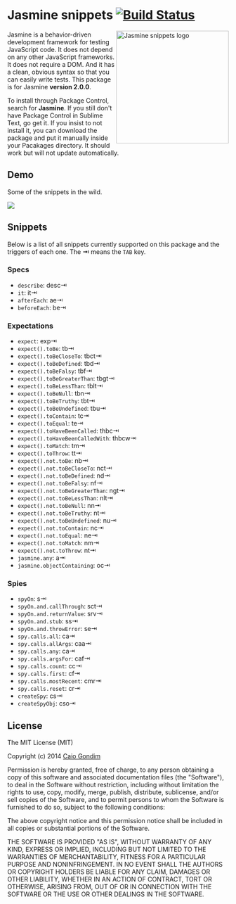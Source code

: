 # Jasmine snippets [![Build Status](https://api.travis-ci.org/caiogondim/jasmine-sublime-snippets.png?branch=master)](https://travis-ci.org/caiogondim/jasmine-sublime-snippets)

<img src="https://raw.github.com/caiogondim/jasmine-sublime-snippets/master/img/logo.png" alt="Jasmine snippets logo" align="right" width="256">

Jasmine is a behavior-driven development framework for testing JavaScript code.
It does not depend on any other JavaScript frameworks. It does not require a
DOM. And it has a clean, obvious syntax so that you can easily write tests. This
package is for Jasmine **version 2.0.0**.

To install through Package Control, search for **Jasmine**. If you
still don't have Package Control in Sublime Text, go get it. If you insist to
not install it, you can download the package and put it manually inside your
Pacakages directory. It should work but will not update automatically.


## Demo

Some of the snippets in the wild.

![](https://raw.github.com/caiogondim/jasmine-sublime-snippets/master/img/demo.gif)


## Snippets

Below is a list of all snippets currently supported on this package and the
triggers of each one. The **⇥** means the `TAB` key.

### Specs
- `describe`: desc⇥
- `it`: it⇥
- `afterEach`: ae⇥
- `beforeEach`: be⇥

### Expectations
- `expect`: exp⇥
- `expect().toBe`: tb⇥
- `expect().toBeCloseTo`: tbct⇥
- `expect().toBeDefined`: tbd⇥
- `expect().toBeFalsy`: tbf⇥
- `expect().toBeGreaterThan`: tbgt⇥
- `expect().toBeLessThan`: tblt⇥
- `expect().toBeNull`: tbn⇥
- `expect().toBeTruthy`: tbt⇥
- `expect().toBeUndefined`: tbu⇥
- `expect().toContain`: tc⇥
- `expect().toEqual`: te⇥
- `expect().toHaveBeenCalled`: thbc⇥
- `expect().toHaveBeenCalledWith`: thbcw⇥
- `expect().toMatch`: tm⇥
- `expect().toThrow`: tt⇥
- `expect().not.toBe`: nb⇥
- `expect().not.toBeCloseTo`: nct⇥
- `expect().not.toBeDefined`: nd⇥
- `expect().not.toBeFalsy`: nf⇥
- `expect().not.toBeGreaterThan`: ngt⇥
- `expect().not.toBeLessThan`: nlt⇥
- `expect().not.toBeNull`: nn⇥
- `expect().not.toBeTruthy`: nt⇥
- `expect().not.toBeUndefined`: nu⇥
- `expect().not.toContain`: nc⇥
- `expect().not.toEqual`: ne⇥
- `expect().not.toMatch`: nm⇥
- `expect().not.toThrow`: nt⇥
- `jasmine.any`: a⇥
- `jasmine.objectContaining`: oc⇥

### Spies
- `spyOn`: s⇥
- `spyOn.and.callThrough`: sct⇥
- `spyOn.and.returnValue`: srv⇥
- `spyOn.and.stub`: ss⇥
- `spyOn.and.throwError`: se⇥
- `spy.calls.all`: ca⇥
- `spy.calls.allArgs`: caa⇥
- `spy.calls.any`: ca⇥
- `spy.calls.argsFor`: caf⇥
- `spy.calls.count`: cc⇥
- `spy.calls.first`: cf⇥
- `spy.calls.mostRecent`: cmr⇥
- `spy.calls.reset`: cr⇥
- `createSpy`: cs⇥
- `createSpyObj`: cso⇥


## License
The MIT License (MIT)

Copyright (c) 2014 [Caio Gondim](http://caiogondim.com)

Permission is hereby granted, free of charge, to any person obtaining a copy
of this software and associated documentation files (the "Software"), to deal
in the Software without restriction, including without limitation the rights
to use, copy, modify, merge, publish, distribute, sublicense, and/or sell
copies of the Software, and to permit persons to whom the Software is
furnished to do so, subject to the following conditions:

The above copyright notice and this permission notice shall be included in all
copies or substantial portions of the Software.

THE SOFTWARE IS PROVIDED "AS IS", WITHOUT WARRANTY OF ANY KIND, EXPRESS OR
IMPLIED, INCLUDING BUT NOT LIMITED TO THE WARRANTIES OF MERCHANTABILITY,
FITNESS FOR A PARTICULAR PURPOSE AND NONINFRINGEMENT. IN NO EVENT SHALL THE
AUTHORS OR COPYRIGHT HOLDERS BE LIABLE FOR ANY CLAIM, DAMAGES OR OTHER
LIABILITY, WHETHER IN AN ACTION OF CONTRACT, TORT OR OTHERWISE, ARISING FROM,
OUT OF OR IN CONNECTION WITH THE SOFTWARE OR THE USE OR OTHER DEALINGS IN THE
SOFTWARE.
